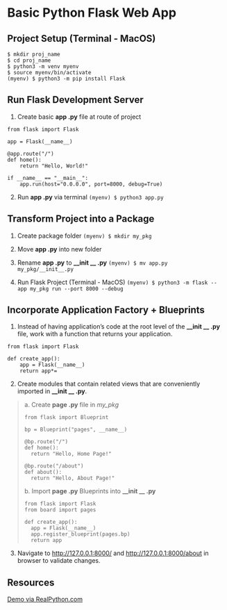 # Basic Python Flask Web App
## Project Setup (Terminal - MacOS)

```
$ mkdir proj_name
$ cd proj_name
$ python3 -m venv myenv
$ source myenv/bin/activate
(myenv) $ python3 -m pip install Flask
```

## Run Flask Development Server

1. Create basic **app .py** file at route of project
```
from flask import Flask

app = Flask(__name__)

@app.route("/")
def home():
    return "Hello, World!"

if __name__ == "__main__":
    app.run(host="0.0.0.0", port=8000, debug=True)
```

2. Run **app .py** via terminal
`(myenv) $ python3 app.py`

## Transform Project into a Package

1. Create package folder
`(myenv) $ mkdir my_pkg`

2. Move **app .py** into new folder
3. Rename **app .py** to **__init __ .py**
`(myenv) $ mv app.py my_pkg/__init__.py`

4. Run Flask Project (Terminal - MacOS)
`(myenv) $ python3 -m flask --app my_pkg run --port 8000 --debug`

## Incorporate Application Factory + Blueprints

1. Instead of having application’s code at the root level of the **__init __ .py** file, work with a function that returns your application.
```
from flask import Flask

def create_app():
	app = Flask(__name__)
	return app*=
```

2. Create modules that contain related views that are conveniently imported in **__init __ .py**.

> a. Create **page .py** file in *my_pkg*
> ```
> from flask import Blueprint
> 
> bp = Blueprint("pages", __name__)
> 
> @bp.route("/")
> def home():
> 	return "Hello, Home Page!"
> 
> @bp.route("/about")
> def about():
> 	return "Hello, About Page!"
> ```
> 
> b. Import **page .py** Blueprints into **__init __ .py**
> ```
> from flask import Flask
> from board import pages
> 
> def create_app():
> 	app = Flask(__name__)
> 	app.register_blueprint(pages.bp)
> 	return app
> ```

3. Navigate to http://127.0.0.1:8000/ and http://127.0.0.1:8000/about in browser to validate changes.

## Resources
[Demo via RealPython.com](https://realpython.com/flask-project/)<!-- {"preview":"true"} -->